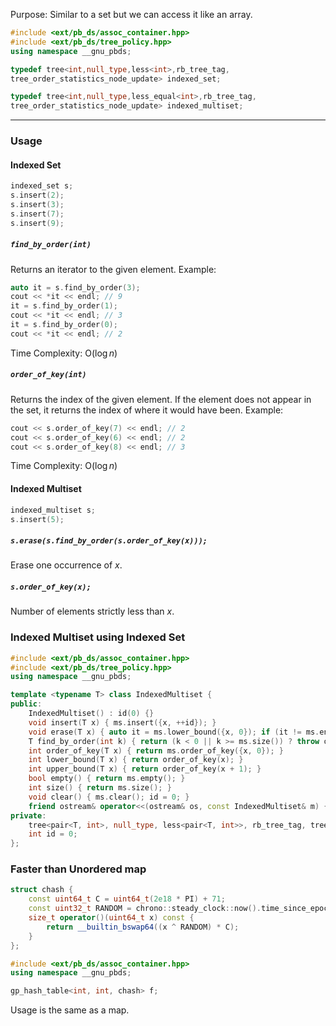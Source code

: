 Purpose: Similar to a set but we can access it like an array.

```cpp
#include <ext/pb_ds/assoc_container.hpp>
#include <ext/pb_ds/tree_policy.hpp>
using namespace __gnu_pbds;

typedef tree<int,null_type,less<int>,rb_tree_tag,
tree_order_statistics_node_update> indexed_set;

typedef tree<int,null_type,less_equal<int>,rb_tree_tag,
tree_order_statistics_node_update> indexed_multiset;
```

---
### Usage
#### Indexed Set
```cpp
indexed_set s;
s.insert(2);
s.insert(3);
s.insert(7);
s.insert(9);
```
##### `find_by_order(int)`
Returns an iterator to the given element.
Example:
```cpp
auto it = s.find_by_order(3);
cout << *it << endl; // 9
it = s.find_by_order(1);
cout << *it << endl; // 3 
it = s.find_by_order(0);
cout << *it << endl; // 2
```
Time Complexity: O($\log n$)
##### `order_of_key(int)`
Returns the index of the given element. If the element does not appear in the set, it returns the index of where it would have been.
Example:
```cpp
cout << s.order_of_key(7) << endl; // 2
cout << s.order_of_key(6) << endl; // 2
cout << s.order_of_key(8) << endl; // 3
```
Time Complexity: O($\log n$)

#### Indexed Multiset
```cpp
indexed_multiset s;
s.insert(5);
```
##### `s.erase(s.find_by_order(s.order_of_key(x)));`
Erase one occurrence of $x$.
##### `s.order_of_key(x);`
Number of elements strictly less than $x$.
### Indexed Multiset using Indexed Set
```cpp
#include <ext/pb_ds/assoc_container.hpp>
#include <ext/pb_ds/tree_policy.hpp>
using namespace __gnu_pbds;

template <typename T> class IndexedMultiset {
public:
    IndexedMultiset() : id(0) {}
    void insert(T x) { ms.insert({x, ++id}); }
    void erase(T x) { auto it = ms.lower_bound({x, 0}); if (it != ms.end() && it->first == x) ms.erase(it); }
    T find_by_order(int k) { return (k < 0 || k >= ms.size()) ? throw out_of_range("out of range") : ms.find_by_order(k)->first; }
    int order_of_key(T x) { return ms.order_of_key({x, 0}); }
    int lower_bound(T x) { return order_of_key(x); }
    int upper_bound(T x) { return order_of_key(x + 1); }
    bool empty() { return ms.empty(); }
    int size() { return ms.size(); }
    void clear() { ms.clear(); id = 0; }
    friend ostream& operator<<(ostream& os, const IndexedMultiset& m) { for (const auto& item : m.ms) os << item.first << " "; return os; }
private:
    tree<pair<T, int>, null_type, less<pair<T, int>>, rb_tree_tag, tree_order_statistics_node_update> ms;
    int id = 0;         
};
```

### Faster than Unordered map
```cpp
struct chash {
	const uint64_t C = uint64_t(2e18 * PI) + 71;
	const uint32_t RANDOM = chrono::steady_clock::now().time_since_epoch().count();
	size_t operator()(uint64_t x) const {
		return __builtin_bswap64((x ^ RANDOM) * C);
	}
};

#include <ext/pb_ds/assoc_container.hpp>
using namespace __gnu_pbds;

gp_hash_table<int, int, chash> f;
```

Usage is the same as a map.
